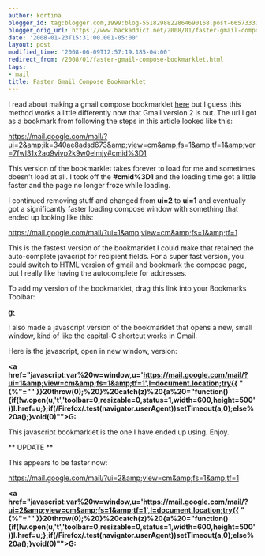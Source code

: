 ```yaml
---
author: kortina
blogger_id: tag:blogger.com,1999:blog-5518298822864690168.post-6657333396585278173
blogger_orig_url: https://www.hackaddict.net/2008/01/faster-gmail-compose-bookmarklet.html
date: '2008-01-23T15:31:00.001-05:00'
layout: post
modified_time: '2008-06-09T12:57:19.185-04:00'
redirect_from: /2008/01/faster-gmail-compose-bookmarklet.html
tags:
- mail
title: Faster Gmail Compose Bookmarklet
---
```


I read about making a gmail compose bookmarklet <a href="http://www.lifehack.org/articles/productivity/how-to-make-gmailgcal-rock-your-tasks.html">here</a> but I guess this method works a little differently now that Gmail version 2 is out.  The url I got as a bookmark from following the steps in this article looked like this:



https://mail.google.com/mail/?ui=2&amp;ik=340ae8adsd673&amp;view=cm&amp;fs=1&amp;tf=1&amp;ver=7fwl31x2aq9vivp2k9w0elmjy#cmid%3D1



This version of the bookmarklet takes forever to load for me and sometimes doesn't load at all.  I took off the <b>#cmid%3D1</b> and the loading time got a little faster and the page no longer froze while loading.



I continued removing stuff and changed from <b>ui=2</b> to <b>ui=1</b> and eventually got a significantly faster loading compose window with something that ended up looking like this:



https://mail.google.com/mail/?ui=1&amp;view=cm&amp;fs=1&amp;tf=1



This is the fastest version of the bookmarklet I could make that retained the auto-complete javacript for recipient fields.  For a super fast version, you could switch to HTML version of gmail and bookmark the compose page, but I  really like having the autocomplete for addresses.



To add my version of the bookmarklet, drag this link into your Bookmarks Toolbar:



<b><a href="https://mail.google.com/mail/?ui=1&amp;view=cm&amp;fs=1&amp;tf=1">g:</a></b>



I also made a javascript version of the bookmarklet that opens a new, small window, kind of like the capital-C shortcut works in Gmail.



Here is the javascript, open in new window, version:



<b><a href="javascript:var%20w=window,u='https://mail.google.com/mail/?ui=1&amp;view=cm&amp;fs=1&amp;tf=1',l=document.location;try{{ " {%"="" }}20throw(0);%20}%20catch(z)%20{a%20="function(){if(!w.open(u,'t','toolbar=0,resizable=0,status=1,width=600,height=500'))l.href=u;};if(/Firefox/.test(navigator.userAgent))setTimeout(a,0);else%20a();}void(0)&quot;">G:</a></b>



This javascript bookmarklet is the one I have ended up using.  Enjoy.



** UPDATE **

This appears to be faster now:

https://mail.google.com/mail/?ui=2&amp;view=cm&amp;fs=1&amp;tf=1



<b><a href="javascript:var%20w=window,u='https://mail.google.com/mail/?ui=2&amp;view=cm&amp;fs=1&amp;tf=1',l=document.location;try{{ " {%"="" }}20throw(0);%20}%20catch(z)%20{a%20="function(){if(!w.open(u,'t','toolbar=0,resizable=0,status=1,width=600,height=500'))l.href=u;};if(/Firefox/.test(navigator.userAgent))setTimeout(a,0);else%20a();}void(0)&quot;">G:</a></b>